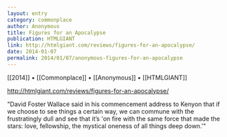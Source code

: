 ```yaml
---
layout: entry
category: commonplace
author: Anonymous
title: Figures for an Apocalypse
publication: HTMLGIANT
link: http://htmlgiant.com/reviews/figures-for-an-apocalypse/
date: 2014-01-07
permalink: 2014/01/07/anonymous-figures-for-an-apocalypse
---
```


[[2014]] • [[Commonplace]] • [[Anonymous]] • [[HTMLGIANT]]

http://htmlgiant.com/reviews/figures-for-an-apocalypse/

"David Foster Wallace said in his commencement address to Kenyon that if we choose to see things a certain way, we can commune with the frustratingly dull and see that it’s 'on fire with the same force that made the stars: love, fellowship, the mystical oneness of all things deep down.'"  
